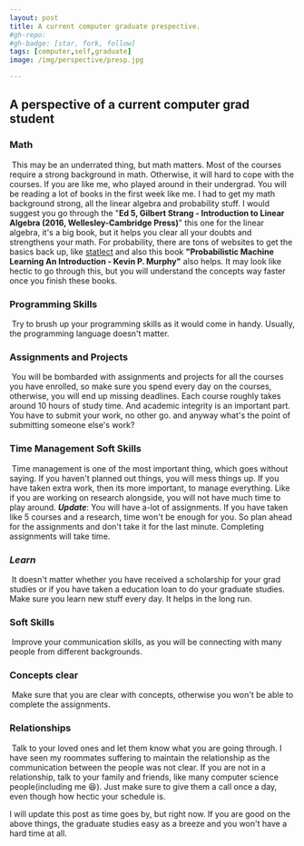 ```yaml
---
layout: post
title: A current computer graduate prespective.
#gh-repo:
#gh-badge: [star, fork, follow]
tags: [computer,self,graduate]
image: /img/perspective/presp.jpg

---
```


## A perspective of a current computer grad student

### **Math**

​	This may be an underrated thing, but math matters. Most of the courses require a strong background in math. Otherwise, it will hard to cope with the courses. If you are like me, who played around in their undergrad. You will be reading a lot of books in the first week like me. I had to get my math background strong, all the linear algebra and probability stuff. I would suggest you go through the "**Ed 5, Gilbert Strang - Introduction to Linear Algebra (2016, Wellesley-Cambridge Press)**" this one for the linear algebra, it's a big book, but it helps you clear all your doubts and strengthens your math. For probability, there are tons of websites to get the basics back up, like [statlect](https://www.statlect.com) and also this book **"Probabilistic Machine Learning An Introduction - Kevin P. Murphy"** also helps. It may look like hectic to go through this, but you will understand the concepts way faster once you finish these books.

### **Programming Skills**

​	Try to brush up your programming skills as it would come in handy. Usually, the programming language doesn't matter.

### **Assignments and Projects**

​	You will be bombarded with assignments and projects for all the courses you have enrolled, so make sure you spend every day on the courses, otherwise, you will end up missing deadlines. Each course roughly takes around 10 hours of study time. And academic integrity is an important part. You have to submit your work, no other go. and anyway what's the point of submitting someone else's work?

### **Time Management** Soft Skills

​	Time management is one of the most important thing, which goes without saying. If you haven't planned out things, you will mess things up. If you have taken extra work, then its more important, to manage everything. Like if you are working on research alongside, you will not have much time to play around. ***Update***: You will have a-lot of assignments. If you have taken like 5 courses and a research, time won't be enough for you. So plan ahead for the assignments and don't take it for the last minute. Completing assignments will take time.

### *Learn*

​	It doesn't matter whether you have received a scholarship for your grad studies or if you have taken a education loan to do your graduate studies. Make sure you learn new stuff every day. It helps in the long run.

### Soft Skills

​	Improve your communication skills, as you will be connecting with many people from different backgrounds.

### Concepts clear

​	Make sure that you are clear with concepts, otherwise you won't be able to complete the assignments.

### Relationships

​	Talk to your loved ones and let them know what you are going through. I have seen my roommates suffering to maintain the relationship as the communication between the people was not clear. If you are not in a relationship, talk to your family and friends, like many computer science people(including me :satisfied:)​. Just make sure to give them a call once a day, even though how hectic your schedule is. 



I will update this post as time goes by, but right now. If you are good on the above things, the graduate studies easy as a breeze and you won't have a hard time at all.

